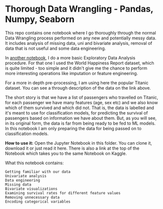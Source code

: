 # Thorough Data Wrangling - Pandas, Numpy, Seaborn

This repo contains one notebook where I go thoroughly through the normal Data Wrangling process performed on any new and potentially messy data. It includes analysis of missing data, uni and bivariate analysis, removal of data that is not useful and some data engineering.

In <a href='https://github.com/mihaelagrigore/Exploratory-Data-Analysis'>another notebook</a>, I do a more basic Exploratory Data Analysis procedure. For that one I used the World Happiness Report dataset, which is quite limited - too simple and it didn't give me the chance to perform more interesting operations like imputation or feature engineering.

For a more in depth pre-processing, I am using here the popular Titanic dataset. You can see a through description of the data on the link above.

The short story is that we have a list of passengers who travelled on Titanic, for each passenger we have many features (age, sex etc) and we also know which of them survived and which did not. That is, the data is labelled and it's meant to use for classification models, for predicting the survival of passengers based on information we have about them. But, as you will see, in its original form, the data is far from being ready to be fed to ML models. In this notebook I am only preparing the data for being passed on to classification models.

<b>How to use it:</b>
Open the Jupyter Notebook in this folder. You can clone it, download it or just read it here. There is also a link at the top of the Notebook which takes you to the same Notebook on Kaggle.

What this notebook contains: 

    Getting familiar with our data
    Univariate analysis
    Data engineering
    Missing data
    Bivariate visualizations
    Examining survival rates for different feature values
    Removing unnecessary data
    Encoding categorical variables
